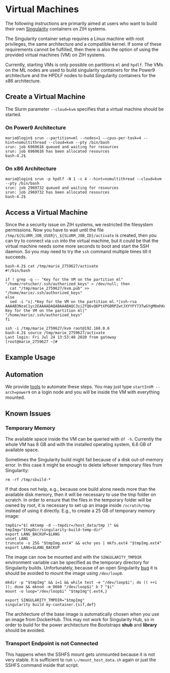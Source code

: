 # Virtual Machines

The following instructions are primarily aimed at users who want to build their own
[Singularity](containers.md) containers on ZIH systems.

The Singularity container setup requires a Linux machine with root privileges, the same architecture
and a compatible kernel. If some of these requirements cannot be fulfilled, then there is also the
option of using the provided virtual machines (VM) on ZIH systems.

Currently, starting VMs is only possible on partitions `ml` and `hpdlf`. The VMs on the ML nodes are
used to build singularity containers for the Power9 architecture and the HPDLF nodes to build
Singularity containers for the x86 architecture.

## Create a Virtual Machine

The Slurm parameter `--cloud=kvm` specifies that a virtual machine should be started.

### On Power9 Architecture

```console
marie@login$ srun --partition=ml --nodes=1 --cpus-per-task=4 --hint=nomultithread --cloud=kvm --pty /bin/bash
srun: job 6969616 queued and waiting for resources
srun: job 6969616 has been allocated resources
bash-4.2$
```

### On x86 Architecture

```console
marie@login$ srun -p hpdlf -N 1 -c 4 --hint=nomultithread --cloud=kvm --pty /bin/bash
srun: job 2969732 queued and waiting for resources
srun: job 2969732 has been allocated resources
bash-4.2$
```

## Access a Virtual Machine

Since the a security issue on ZIH systems, we restricted the filesystem permissions. Now you have to
wait until the file `/tmp/${SLURM_JOB_USER}\_${SLURM_JOB_ID}/activate` is created, then you can try
to connect via `ssh` into the virtual machine, but it could be that the virtual machine needs some
more seconds to boot and start the SSH daemon. So you may need to try the `ssh` command multiple
times till it succeeds.

```console
bash-4.2$ cat /tmp/marie_2759627/activate
#!/bin/bash

if ! grep -q -- "Key for the VM on the partition ml" "/home/rotscher/.ssh/authorized_keys" > /dev/null; then
  cat "/tmp/marie_2759627/kvm.pub" >> "/home/marie/.ssh/authorized_keys"
else
  sed -i "s|.*Key for the VM on the partition ml.*|ssh-rsa AAAAB3NzaC1yc2EAAAADAQABAAABAQC3siZfQ6vQ6PtXPG0RPZwtJXYYFY73TwGYgM6mhKoWHvg+ZzclbBWVU0OoU42B3Ddofld7TFE8sqkHM6M+9jh8u+pYH4rPZte0irw5/27yM73M93q1FyQLQ8Rbi2hurYl5gihCEqomda7NQVQUjdUNVc6fDAvF72giaoOxNYfvqAkw8lFyStpqTHSpcOIL7pm6f76Jx+DJg98sXAXkuf9QK8MurezYVj1qFMho570tY+83ukA04qQSMEY5QeZ+MJDhF0gh8NXjX/6+YQrdh8TklPgOCmcIOI8lwnPTUUieK109ndLsUFB5H0vKL27dA2LZ3ZK+XRCENdUbpdoG2Czz Key for the VM on the partition ml|" "/home/marie/.ssh/authorized_keys"
fi

ssh -i /tmp/marie_2759627/kvm root@192.168.0.6
bash-4.2$ source /tmp/marie_2759627/activate
Last login: Fri Jul 24 13:53:48 2020 from gateway
[root@marie_2759627 ~]#
```

## Example Usage

## Automation

We provide [tools](virtual_machines_tools.md) to automate these steps. You may just type `startInVM
--arch=power9` on a login node and you will be inside the VM with everything mounted.

## Known Issues

### Temporary Memory

The available space inside the VM can be queried with `df -h`. Currently the whole VM has 8 GB and
with the installed operating system, 6.6 GB of available space.

Sometimes the Singularity build might fail because of a disk out-of-memory error. In this case it
might be enough to delete leftover temporary files from Singularity:

```console
rm -rf /tmp/sbuild-*
```

If that does not help, e.g., because one build alone needs more than the available disk memory, then
it will be necessary to use the tmp folder on scratch. In order to ensure that the files in the
temporary folder will be owned by root, it is necessary to set up an image inside `/scratch/tmp`
instead of using it directly. E.g., to create a 25 GB of temporary memory image:

```console
tmpDir="$( mktemp -d --tmpdir=/host_data/tmp )" && tmpImg="$tmpDir/singularity-build-temp-dir"
export LANG_BACKUP=$LANG
unset LANG
truncate -s 25G "$tmpImg.ext4" && echo yes | mkfs.ext4 "$tmpImg.ext4"
export LANG=$LANG_BACKUP
```

The image can now be mounted and with the `SINGULARITY_TMPDIR` environment variable can be
specified as the temporary directory for Singularity builds. Unfortunately, because of an open
Singularity [bug](https://github.com/sylabs/singularity/issues/32) it is should be avoided to mount
the image using `/dev/loop0`.

```console
mkdir -p "$tmpImg" && i=1 && while test -e "/dev/loop$i"; do (( ++i )); done && mknod -m 0660 "/dev/loop$i" b 7 "$i"
mount -o loop="/dev/loop$i" "$tmpImg"{.ext4,}

export SINGULARITY_TMPDIR="$tmpImg"
singularity build my-container.{sif,def}
```

The architecture of the base image is automatically chosen when you use an image from DockerHub.
This may not work for Singularity Hub, so in order to build for the power architecture the
Bootstraps **shub** and **library** should be avoided.

### Transport Endpoint is not Connected

This happens when the SSHFS mount gets unmounted because it is not very stable. It is sufficient to
run `\~/mount_host_data.sh` again or just the SSHFS command inside that script.
